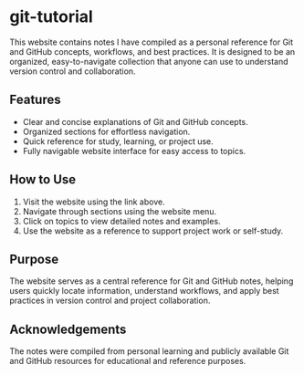 # git-tutorial

This website contains notes I have compiled as a personal reference for Git and GitHub concepts, workflows, and best practices. It is designed to be an organized, easy-to-navigate collection that anyone can use to understand version control and collaboration.

## Features

- Clear and concise explanations of Git and GitHub concepts.
- Organized sections for effortless navigation.
- Quick reference for study, learning, or project use.
- Fully navigable website interface for easy access to topics.

## How to Use

1. Visit the website using the link above.
2. Navigate through sections using the website menu.
3. Click on topics to view detailed notes and examples.
4. Use the website as a reference to support project work or self-study.

## Purpose

The website serves as a central reference for Git and GitHub notes, helping users quickly locate information, understand workflows, and apply best practices in version control and project collaboration.

## Acknowledgements

The notes were compiled from personal learning and publicly available Git and GitHub resources for educational and reference purposes.
